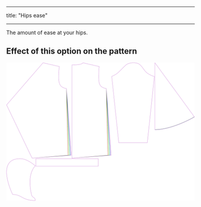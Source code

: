***

title: "Hips ease"

***

The amount of ease at your hips.

## Effect of this option on the pattern

![This image shows the effect of this option by superimposing several variants that have a different value for this option](yuri_hipsease_sample.svg "Effect of this option on the pattern")
